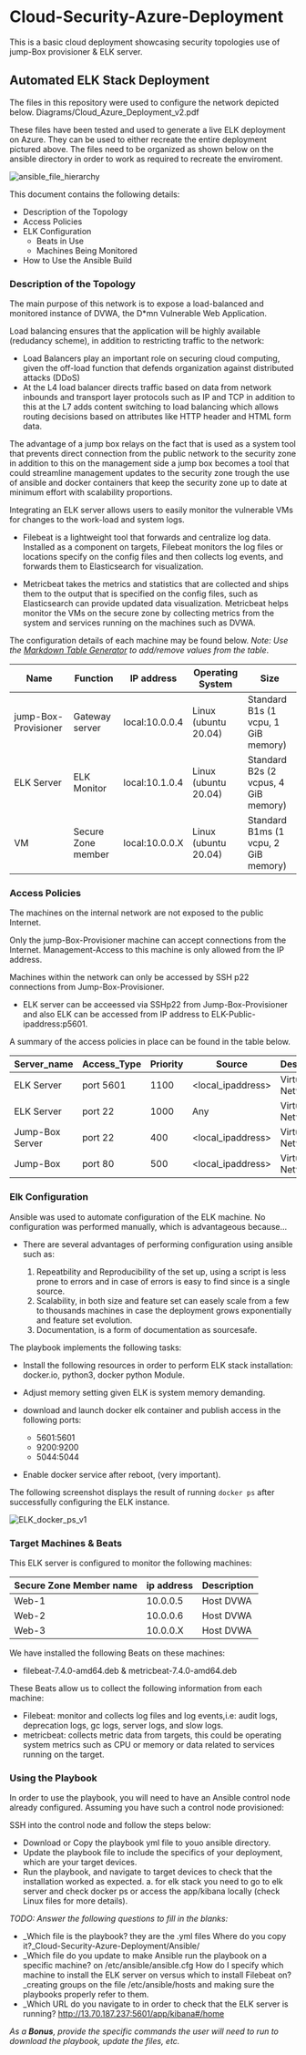 # Cloud-Security-Azure-Deployment
This is a basic cloud deployment showcasing security topologies use of jump-Box provisioner &amp; ELK server.
## Automated ELK Stack Deployment

The files in this repository were used to configure the network depicted below.
Diagrams/Cloud_Azure_Deployment_v2.pdf

These files have been tested and used to generate a live ELK deployment on Azure. They can be used to either recreate the entire deployment pictured above.
The files need to be organized as shown below on the ansible directory in order to work as required to recreate the enviroment.

![ansible_file_hierarchy](https://user-images.githubusercontent.com/70111682/169720577-576e71e0-7ee2-4565-b96e-8c4b48200f74.png)

This document contains the following details:
- Description of the Topology
- Access Policies
- ELK Configuration
  - Beats in Use
  - Machines Being Monitored
- How to Use the Ansible Build


### Description of the Topology

The main purpose of this network is to expose a load-balanced and monitored instance of DVWA, the D*mn Vulnerable Web Application.

Load balancing ensures that the application will be highly available (redudancy scheme), in addition to restricting traffic to the network:

- Load Balancers play an important role on securing cloud computing, given the off-load function that defends organization against distributed attacks (DDoS)
- At the L4 load balancer directs traffic based on data from network inbounds and transport layer protocols such as IP and TCP in addition to this at the L7 adds content switching to load balancing which allows routing decisions based on attributes like HTTP header and HTML form data.

The advantage of a jump box relays on the fact that is used as a system tool that prevents direct connection from the public network to the security zone in addition to this on the management side a jump box becomes a tool that could streamline management updates to the security zone trough the use of ansible and docker containers that keep the security zone up to date at minimum effort with scalability proportions.

Integrating an ELK server allows users to easily monitor the vulnerable VMs for changes to the work-load and system logs.
- Filebeat is a lightweight tool that forwards and centralize log data. Installed as a component on targets, Filebeat monitors the log files or locations specify on the config files and then collects log events, and forwards them to Elasticsearch for visualization.

- Metricbeat takes the metrics and statistics that are collected and ships them to the output that is specified on the config files, such as Elasticsearch can provide updated data visualization. Metricbeat helps monitor the VMs on the secure zone by collecting metrics from the system and services running on the machines such as DVWA.

The configuration details of each machine may be found below.
_Note: Use the [Markdown Table Generator](http://www.tablesgenerator.com/markdown_tables) to add/remove values from the table_.

| Name                 | Function           | IP address     | Operating System     | Size                                 |
|----------------------|--------------------|----------------|----------------------|--------------------------------------|
| jump-Box-Provisioner | Gateway server     | local:10.0.0.4 | Linux (ubuntu 20.04) | Standard B1s (1 vcpu, 1 GiB memory)  |
| ELK Server           | ELK Monitor        | local:10.1.0.4 | Linux (ubuntu 20.04) | Standard B2s (2 vcpus, 4 GiB memory) |
| VM                   | Secure Zone member | local:10.0.0.X | Linux (ubuntu 20.04) | Standard B1ms (1 vcpu, 2 GiB memory) |


### Access Policies
The machines on the internal network are not exposed to the public Internet. 

Only the jump-Box-Provisioner machine can accept connections from the Internet. Management-Access to this machine is only allowed from the <local-management>IP address.

Machines within the network can only be accessed by SSH p22 connections from Jump-Box-Provisioner.
  
- ELK server can be acceessed via SSHp22 from Jump-Box-Provisioner and also ELK can be accessed from <local-management> IP address to ELK-Public-ipaddress:p5601. 

A summary of the access policies in place can be found in the table below.

| Server_name     | Access_Type | Priority | Source            | Destination     |
|-----------------|-------------|----------|-------------------|-----------------|
| ELK Server      | port 5601   | 1100     | <local_ipaddress> | Virtual Network |
| ELK Server      | port 22     | 1000     | Any               | Virtual Network |
| Jump-Box Server | port 22     | 400      | <local_ipaddress> | Virtual Network |
| Jump-Box        | port 80     | 500      | <local_ipaddress> | Virtual Network |

### Elk Configuration

Ansible was used to automate configuration of the ELK machine. No configuration was performed manually, which is advantageous because...
- There are several advantages of performing configuration using ansible such as:
  
  1. Repeatbility and Reproducibility of the set up, using a script is less prone to errors and in case of errors is easy to find since is a single source.
  2. Scalability, in both size and feature set can easely scale from a few to thousands machines in case the deployment grows exponentially and feature set evolution.
  3. Documentation, is a form of documentation as sourcesafe.

The playbook implements the following tasks:
- Install the following resources in order to perform ELK stack installation: docker.io, python3, docker python Module.
- Adjust memory setting given ELK is system memory demanding.
- download and launch docker elk container and publish access in the following ports:
  
  -  5601:5601
  -  9200:9200
  -  5044:5044
  
 - Enable docker service after reboot, (very important).

The following screenshot displays the result of running `docker ps` after successfully configuring the ELK instance.

![ELK_docker_ps_v1](https://user-images.githubusercontent.com/70111682/169726676-f646364a-1119-4381-84e7-d603590d30d5.png)

### Target Machines & Beats
This ELK server is configured to monitor the following machines:

| Secure Zone Member name | ip address | Description |
|-------------------------|------------|-------------|
| Web-1                   | 10.0.0.5   | Host DVWA   |
| Web-2                   | 10.0.0.6   | Host DVWA   |
| Web-3                   | 10.0.0.X   | Host DVWA   |

We have installed the following Beats on these machines:
- filebeat-7.4.0-amd64.deb & metricbeat-7.4.0-amd64.deb

These Beats allow us to collect the following information from each machine:
- Filebeat: monitor and collects log files and log events,i.e: audit logs, deprecation logs, gc logs, server logs, and slow logs.
- metricbeat: collects metric data from targets, this could be operating system metrics such as CPU or memory or data related to services running on the target.
  
### Using the Playbook
In order to use the playbook, you will need to have an Ansible control node already configured. Assuming you have such a control node provisioned: 

SSH into the control node and follow the steps below:
- Download or Copy the playbook yml file to youo ansible directory.
- Update the playbook file to include the specifics of your deployment, which are your target devices.
- Run the playbook, and navigate to target devices to check that the installation worked as expected.
  a. for elk stack you need to go to elk server and check docker ps or access the app/kibana locally (check Linux files for more details).

_TODO: Answer the following questions to fill in the blanks:_
- _Which file is the playbook? they are the .yml files Where do you copy it?_Cloud-Security-Azure-Deployment/Ansible/
- _Which file do you update to make Ansible run the playbook on a specific machine? on /etc/ansible/ansible.cfg How do I specify which machine to install the ELK server on versus which to install Filebeat on?_creating groups on the file /etc/ansible/hosts and making sure the playbooks properly refer to them.
- _Which URL do you navigate to in order to check that the ELK server is running?   http://13.70.187.237:5601/app/kibana#/home

_As a **Bonus**, provide the specific commands the user will need to run to download the playbook, update the files, etc._
